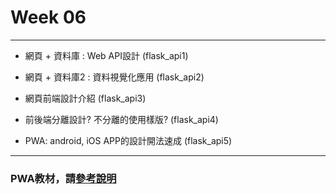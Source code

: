 # Week 06
----

- 網頁 + 資料庫 : Web API設計  (flask_api1)
- 網頁 + 資料庫2 : 資料視覺化應用  (flask_api2)
- 網頁前端設計介紹  (flask_api3)

- 前後端分離設計? 不分離的使用樣版?  (flask_api4)
- PWA: android, iOS APP的設計開法速成 (flask_api5)

----

### PWA教材，請[參考說明](https://github.com/maloyang/pwa-memo)